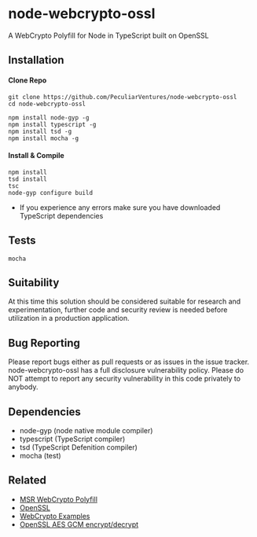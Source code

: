 # node-webcrypto-ossl
A WebCrypto Polyfill for Node in TypeScript built on OpenSSL

## Installation

#### Clone Repo

```
git clone https://github.com/PeculiarVentures/node-webcrypto-ossl
cd node-webcrypto-ossl

npm install node-gyp -g
npm install typescript -g
npm install tsd -g
npm install mocha -g
```

#### Install & Compile 

```
npm install
tsd install
tsc
node-gyp configure build
```

* If you experience any errors make sure you have downloaded TypeScript dependencies


## Tests

```
mocha
```

## Suitability

At this time this solution should be considered suitable for research and experimentation, further code and security review is needed before utilization in a production application.

## Bug Reporting

Please report bugs either as pull requests or as issues in the issue tracker. node-webcrypto-ossl has a full disclosure vulnerability policy. Please do NOT attempt to report any security vulnerability in this code privately to anybody.

## Dependencies
- node-gyp (node native module compiler)
- typescript (TypeScript compiler)
- tsd (TypeScript Defenition compiler)
- mocha (test)
 
## Related
 - [MSR WebCrypto Polyfill](http://research.microsoft.com/en-us/downloads/29f9385d-da4c-479a-b2ea-2a7bb335d727/)
 - [OpenSSL](https://github.com/openssl/openssl)
 - [WebCrypto Examples](https://github.com/diafygi/webcrypto-examples)
 - [OpenSSL AES GCM encrypt/decrypt](https://wiki.openssl.org/index.php/EVP_Authenticated_Encryption_and_Decryption)
